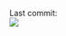 Last commit:
<br>
<img src="https://github.com/RybalkoValeriy/dockerTest/actions/workflows/Shell%20Commands/badge.svg?branch=main">
<br>
